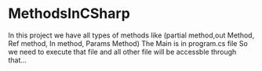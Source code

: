 # MethodsInCSharp
In this project we have all types of methods like (partial method,out Method, Ref method, In method, Params Method)
The Main is in program.cs file So we need to execute that file and all other file will be accessble through that...
